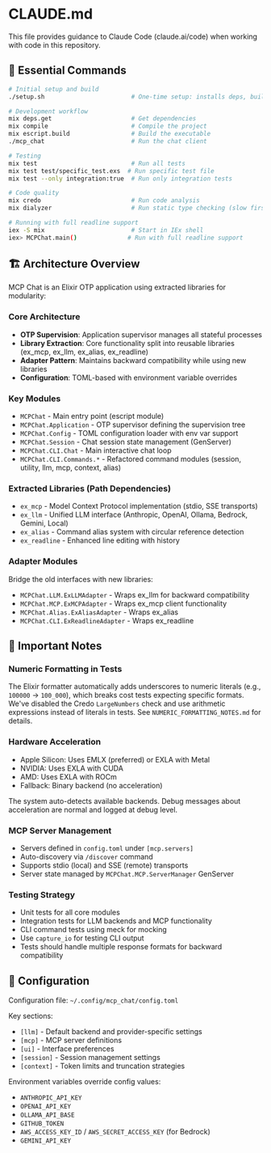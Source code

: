 # CLAUDE.md

This file provides guidance to Claude Code (claude.ai/code) when working with code in this repository.

## 🚀 Essential Commands

```bash
# Initial setup and build
./setup.sh                        # One-time setup: installs deps, builds, creates config

# Development workflow
mix deps.get                      # Get dependencies
mix compile                       # Compile the project
mix escript.build                 # Build the executable
./mcp_chat                        # Run the chat client

# Testing
mix test                          # Run all tests
mix test test/specific_test.exs  # Run specific test file
mix test --only integration:true  # Run only integration tests

# Code quality
mix credo                         # Run code analysis
mix dialyzer                      # Run static type checking (slow first run)

# Running with full readline support
iex -S mix                        # Start in IEx shell
iex> MCPChat.main()              # Run with full readline support
```

## 🏗️ Architecture Overview

MCP Chat is an Elixir OTP application using extracted libraries for modularity:

### Core Architecture
- **OTP Supervision**: Application supervisor manages all stateful processes
- **Library Extraction**: Core functionality split into reusable libraries (ex_mcp, ex_llm, ex_alias, ex_readline)
- **Adapter Pattern**: Maintains backward compatibility while using new libraries
- **Configuration**: TOML-based with environment variable overrides

### Key Modules
- `MCPChat` - Main entry point (escript module)
- `MCPChat.Application` - OTP supervisor defining the supervision tree
- `MCPChat.Config` - TOML configuration loader with env var support
- `MCPChat.Session` - Chat session state management (GenServer)
- `MCPChat.CLI.Chat` - Main interactive chat loop
- `MCPChat.CLI.Commands.*` - Refactored command modules (session, utility, llm, mcp, context, alias)

### Extracted Libraries (Path Dependencies)
- `ex_mcp` - Model Context Protocol implementation (stdio, SSE transports)
- `ex_llm` - Unified LLM interface (Anthropic, OpenAI, Ollama, Bedrock, Gemini, Local)
- `ex_alias` - Command alias system with circular reference detection
- `ex_readline` - Enhanced line editing with history

### Adapter Modules
Bridge the old interfaces with new libraries:
- `MCPChat.LLM.ExLLMAdapter` - Wraps ex_llm for backward compatibility
- `MCPChat.MCP.ExMCPAdapter` - Wraps ex_mcp client functionality
- `MCPChat.Alias.ExAliasAdapter` - Wraps ex_alias
- `MCPChat.CLI.ExReadlineAdapter` - Wraps ex_readline

## 📝 Important Notes

### Numeric Formatting in Tests
The Elixir formatter automatically adds underscores to numeric literals (e.g., `100000` → `100_000`), which breaks cost tests expecting specific formats. We've disabled the Credo `LargeNumbers` check and use arithmetic expressions instead of literals in tests. See `NUMERIC_FORMATTING_NOTES.md` for details.

### Hardware Acceleration
- Apple Silicon: Uses EMLX (preferred) or EXLA with Metal
- NVIDIA: Uses EXLA with CUDA
- AMD: Uses EXLA with ROCm
- Fallback: Binary backend (no acceleration)

The system auto-detects available backends. Debug messages about acceleration are normal and logged at debug level.

### MCP Server Management
- Servers defined in `config.toml` under `[mcp.servers]`
- Auto-discovery via `/discover` command
- Supports stdio (local) and SSE (remote) transports
- Server state managed by `MCPChat.MCP.ServerManager` GenServer

### Testing Strategy
- Unit tests for all core modules
- Integration tests for LLM backends and MCP functionality
- CLI command tests using meck for mocking
- Use `capture_io` for testing CLI output
- Tests should handle multiple response formats for backward compatibility

## 🔧 Configuration

Configuration file: `~/.config/mcp_chat/config.toml`

Key sections:
- `[llm]` - Default backend and provider-specific settings
- `[mcp]` - MCP server definitions
- `[ui]` - Interface preferences
- `[session]` - Session management settings
- `[context]` - Token limits and truncation strategies

Environment variables override config values:
- `ANTHROPIC_API_KEY`
- `OPENAI_API_KEY`
- `OLLAMA_API_BASE`
- `GITHUB_TOKEN`
- `AWS_ACCESS_KEY_ID` / `AWS_SECRET_ACCESS_KEY` (for Bedrock)
- `GEMINI_API_KEY`